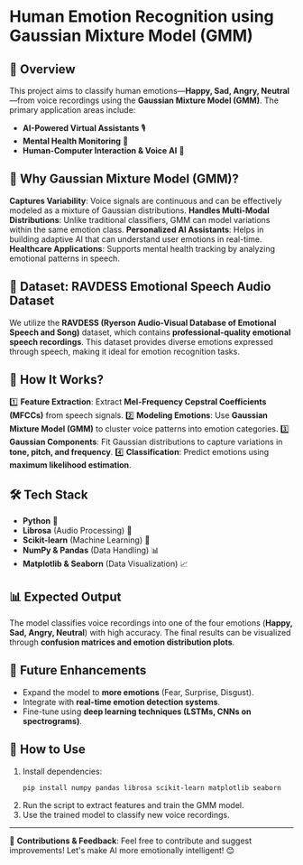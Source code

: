 # Human Emotion Recognition using Gaussian Mixture Model (GMM)

## 📌 Overview

This project aims to classify human emotions—**Happy, Sad, Angry, Neutral**—from voice recordings using the **Gaussian Mixture Model (GMM)**. The primary application areas include:

- **AI-Powered Virtual Assistants** 🎙️
- **Mental Health Monitoring** 🏥
- **Human-Computer Interaction & Voice AI** 🤖

## 🚀 Why Gaussian Mixture Model (GMM)?

**Captures Variability**: Voice signals are continuous and can be effectively modeled as a mixture of Gaussian distributions.
**Handles Multi-Modal Distributions**: Unlike traditional classifiers, GMM can model variations within the same emotion class.
**Personalized AI Assistants**: Helps in building adaptive AI that can understand user emotions in real-time. 
**Healthcare Applications**: Supports mental health tracking by analyzing emotional patterns in speech.

## 📂 Dataset: RAVDESS Emotional Speech Audio Dataset

We utilize the **RAVDESS (Ryerson Audio-Visual Database of Emotional Speech and Song)** dataset, which contains **professional-quality emotional speech recordings**. This dataset provides diverse emotions expressed through speech, making it ideal for emotion recognition tasks.

## 🔧 How It Works?

1️⃣ **Feature Extraction**: Extract **Mel-Frequency Cepstral Coefficients (MFCCs)** from speech signals. 
2️⃣ **Modeling Emotions**: Use **Gaussian Mixture Model (GMM)** to cluster voice patterns into emotion categories. 
3️⃣ **Gaussian Components**: Fit Gaussian distributions to capture variations in **tone, pitch, and frequency**. 
4️⃣ **Classification**: Predict emotions using **maximum likelihood estimation**.

## 🛠️ Tech Stack

- **Python** 🐍
- **Librosa** (Audio Processing) 🎵
- **Scikit-learn** (Machine Learning) 🤖
- **NumPy & Pandas** (Data Handling) 📊
- **Matplotlib & Seaborn** (Data Visualization) 📈

## 📊 Expected Output

The model classifies voice recordings into one of the four emotions (**Happy, Sad, Angry, Neutral**) with high accuracy. The final results can be visualized through **confusion matrices and emotion distribution plots**.

## 🔮 Future Enhancements

- Expand the model to **more emotions** (Fear, Surprise, Disgust).
- Integrate with **real-time emotion detection systems**.
- Fine-tune using **deep learning techniques (LSTMs, CNNs on spectrograms)**.

## 📝 How to Use

1. Install dependencies:
   ```bash
   pip install numpy pandas librosa scikit-learn matplotlib seaborn
   ```
2. Run the script to extract features and train the GMM model.
3. Use the trained model to classify new voice recordings.

---

🚀 **Contributions & Feedback**: Feel free to contribute and suggest improvements! Let's make AI more emotionally intelligent! 😊

